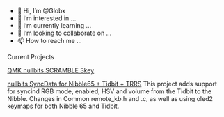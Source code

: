 - 👋 Hi, I’m @Globx
- 👀 I’m interested in ...
- 🌱 I’m currently learning ...
- 💞️ I’m looking to collaborate on ...
- 📫 How to reach me ...

Current Projects

[QMK nullbits SCRAMBLE 3key](https://github.com/Globx/qmk_firmware/tree/master/keyboards/nullbitsco/scramble/keymaps/3key)

[nullbits SyncData for Nibble65 + Tidbit + TRRS](https://github.com/Globx/qmk_firmware/tree/master/keyboards/nullbitsco)
This project adds support for syncind RGB mode, enabled, HSV and volume from the Tidbit to the Nibble.  Changes in Common remote_kb.h and .c, as well as using oled2 keymaps for both Nibble 65 and Tidbit.

<!---
Globx/Globx is a ✨ special ✨ repository because its `README.md` (this file) appears on your GitHub profile.
You can click the Preview link to take a look at your changes.
--->
